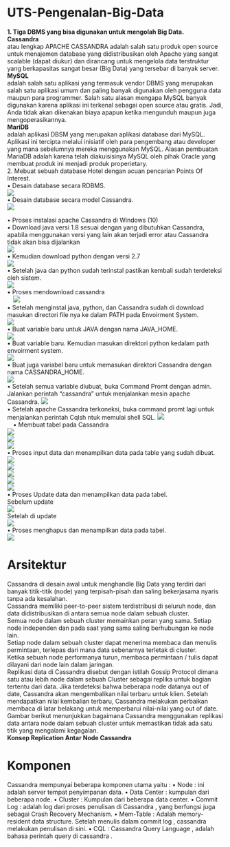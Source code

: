 # UTS-Pengenalan-Big-Data
<b>1.	Tiga DBMS yang bisa digunakan untuk mengolah Big Data. <br></b>
**Cassandra** <br>
 atau lengkap APACHE CASSANDRA adalah salah satu produk open source untuk menajemen database yang didistribusikan oleh Apache yang sangat scalable (dapat diukur) dan dirancang untuk mengelola data terstruktur yang berkapasitas sangat besar (Big Data) yang tersebar di banyak server.<br>
**MySQL** <br>
adalah salah satu aplikasi yang termasuk vendor DBMS yang merupakan salah satu aplikasi umum dan paling banyak digunakan oleh pengguna data maupun para programmer. Salah satu alasan mengapa MySQL banyak digunakan karena aplikasi ini terkenal sebagai open source atau gratis. Jadi, Anda tidak akan dikenakan biaya apapun ketika mengunduh maupun juga mengoperasikannya.<br>
**MariDB**<br>
adalah aplikasi DBSM yang merupakan aplikasi database dari MySQL. Aplikasi ini tercipta melalui inisiatif oleh para pengembang atau developer yang mana sebelumnya mereka menggunakan MySQL. Alasan pembuatan MariaDB adalah karena telah diakuisisinya MySQL oleh pihak Oracle yang membuat produk ini menjadi produk properietary.<br>
2.	Mebuat sebuah database Hotel dengan acuan pencarian Points Of Interest.<br>
•	Desain database secara RDBMS.<br>
 ![](images/rdbms.png)<br>
•	Desain database secara model Cassandra.<br>
![](images/dbms.png)<br>
 
•	Proses instalasi apache Cassandra di Windows (10)<br>
•	Download java versi 1.8 sesuai dengan yang dibutuhkan Cassandra, apabila menggunakan versi yang lain akan terjadi error atau Cassandra tidak akan bisa dijalankan<br>
 ![](images/1.png)<br>
•	Kemudian download python dengan versi 2.7 <br>
 ![](images/2.png)<br>
•	Setelah java dan python sudah terinstal pastikan kembali sudah terdeteksi oleh sistem.<br>
 ![](images/3.png)<br>
•	Proses mendownload cassandra<br>
 ![](images/4.png)<br>
•	Setelah menginstal java, python, dan Cassandra sudah di download masukan directori file nya ke dalam PATH pada Envoirment System.<br>
 ![](images/5.png)<br>
•	Buat variable baru untuk JAVA dengan nama JAVA_HOME.<br>
  ![](images/6.png)<br>
•	Buat variable baru. Kemudian masukan direktori python kedalam path envoirment system.<br>
  ![](images/7.png)<br>
•	Buat juga variabel baru untuk memasukan direktori Cassandra dengan nama CASSANDRA_HOME.<br>
 ![](images/8.png)<br>
•	Setelah semua variable diubuat, buka Command Promt dengan admin. Jalankan perintah “cassandra” untuk menjalankan mesin apache Cassandra.
 ![](images/9.png)<br>
•	Setelah apache Cassandra terkoneksi, buka command promt lagi untuk menjalankan perintah Cqlsh ntuk memulai shell SQL. 
 ![](images/10.png)<br>
 •	Membuat tabel pada Cassandra<br>
 ![](images/11.png)<br>
 ![](images/12.png)<br>
 ![](images/13.png)<br>
•	Proses input data dan menampilkan data pada table yang sudah dibuat.<br>
 ![](images/14.png)<br>
 ![](images/15.png)<br>
 ![](images/16.png)<br>
 ![](images/17.png)<br>
 ![](images/18.png)<br>
•	Proses Update data dan menampilkan data pada tabel.<br>
Sebelum update<br>
![](images/19.png)<br>
Setelah di update<br>
![](images/20.png)<br>
•	Proses menghapus dan menampilkan data pada tabel.<br>
![](images/21.png)<br>

# Arsitektur<br>
Cassandra di desain awal untuk menghandle Big Data yang terdiri dari banyak titik-titik (node) yang terpisah-pisah dan saling bekerjasama nyaris tanpa ada kesalahan.<br>
Cassandra memiliki peer-to-peer sistem terdistribusi di seluruh node, dan data didistribusikan di antara semua node dalam sebuah cluster.<br>
Semua node dalam sebuah cluster memainkan peran yang sama. Setiap node independen dan pada saat yang sama saling berhubungan ke node lain.<br>
Setiap node dalam sebuah cluster dapat menerima membaca dan menulis permintaan, terlepas dari mana data sebenarnya terletak di cluster.<br>
Ketika sebuah node performanya turun, membaca permintaan / tulis dapat dilayani dari node lain dalam jaringan.<br>
Replikasi data di Cassandra disebut dengan istilah Gossip Protocol dimana satu atau lebih node dalam sebuah Cluster sebagai replika untuk bagian tertentu dari data. Jika terdeteksi bahwa beberapa node datanya out of date, Cassandra akan mengembalikan nilai terbaru untuk klien. Setelah mendapatkan nilai kembalian terbaru, Cassandra melakukan perbaikan membaca di latar belakang untuk memperbarui nilai-nilai yang out of date.<br>
Gambar berikut menunjukkan bagaimana Cassandra menggunakan replikasi data antara node dalam sebuah cluster untuk memastikan tidak ada satu titik yang mengalami kegagalan.<br>
<b>Konsep Replication Antar Node Cassandra<br></b> 

# Komponen<br>
Cassandra mempunyai beberapa komponen utama yaitu :
•	Node : ini adalah server tempat penyimpanan data.
•	Data Center : kumpulan dari beberapa node.
•	Cluster : Kumpulan dari beberapa data center.
•	Commit Log : adalah log dari proses penulisan di Cassandra , yang berfungsi juga sebagai Crash Recovery Mechanism.
•	Mem-Table : Adalah memory-resident data structure. Setelah menulis dalam commit log , cassandra melakukan penulisan di sini.
•	CQL : Cassandra Query Language , adalah bahasa perintah query di cassandra .

